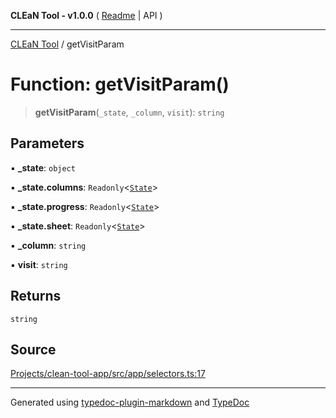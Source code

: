 **CLEaN Tool - v1.0.0** ( [Readme](../README.md) \| API )

***

[CLEaN Tool](../exports.md) / getVisitParam

# Function: getVisitParam()

> **getVisitParam**(`_state`, `_column`, `visit`): `string`

## Parameters

▪ **\_state**: `object`

▪ **\_state.columns**: `Readonly`\<[`State`](../interfaces/State.md)\>

▪ **\_state.progress**: `Readonly`\<[`State`](../interfaces/State.md)\>

▪ **\_state.sheet**: `Readonly`\<[`State`](../interfaces/State.md)\>

▪ **\_column**: `string`

▪ **visit**: `string`

## Returns

`string`

## Source

[Projects/clean-tool-app/src/app/selectors.ts:17](https://github.com/yuckyh/clean-tool-app/)

***

Generated using [typedoc-plugin-markdown](https://www.npmjs.com/package/typedoc-plugin-markdown) and [TypeDoc](https://typedoc.org/)
